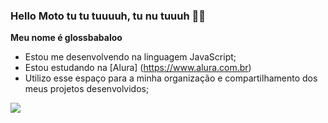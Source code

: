 ### Hello Moto tu tu tuuuuh, tu nu tuuuh 🎵🎵

**Meu nome é glossbabaloo** 

- Estou me desenvolvendo na linguagem JavaScript;
- Estou estudando na [Alura] (https://www.alura.com.br)
- Utilizo esse espaço para a minha organização e compartilhamento dos meus projetos desenvolvidos;

![](https://media1.tenor.com/m/iEAp41_7kC8AAAAd/illus-cute.gif)


